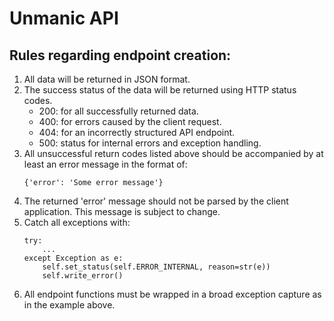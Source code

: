# Unmanic API

## Rules regarding endpoint creation:
1. All data will be returned in JSON format.
1. The success status of the data will be returned using HTTP status codes.
    - 200: for all successfully returned data.
    - 400: for errors caused by the client request.
    - 404: for an incorrectly structured API endpoint.
    - 500: status for internal errors and exception handling.
1. All unsuccessful return codes listed above should be accompanied by at least an error message in the format of:
   ```
   {'error': 'Some error message'}
   ```
1. The returned 'error' message should not be parsed by the client application. This message is subject to change.
1. Catch all exceptions with:
    ```
    try:
        ...
    except Exception as e:
        self.set_status(self.ERROR_INTERNAL, reason=str(e))
        self.write_error()
    ```
1. All endpoint functions must be wrapped in a broad exception capture as in the example above.